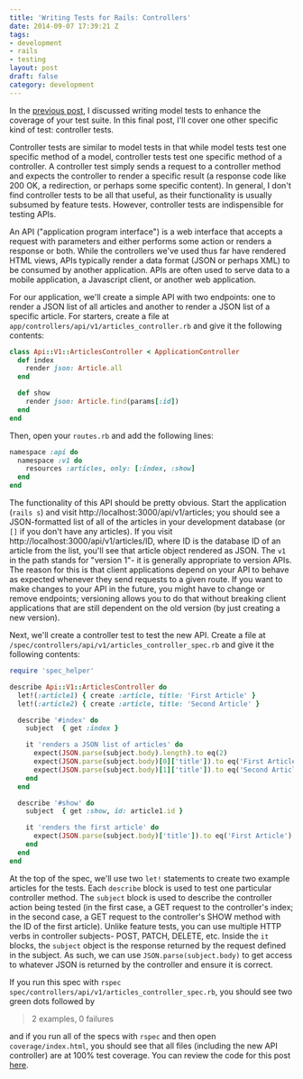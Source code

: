```yaml
---
title: 'Writing Tests for Rails: Controllers'
date: 2014-09-07 17:39:21 Z
tags:
- development
- rails
- testing
layout: post
draft: false
category: development
---
```


In the [previous post](https://schneid.io/blog/writing-tests-for-rails-models.html), I discussed writing model tests to enhance the coverage of your test suite. In this final post, I'll cover one other specific kind of test: controller tests.

Controller tests are similar to model tests in that while model tests test one specific method of a model, controller tests test one specific method of a controller. A controller test simply sends a request to a controller method and expects the controller to render a specific result (a response code like 200 OK, a redirection, or perhaps some specific content). In general, I don't find controller tests to be all that useful, as their functionality is usually subsumed by feature tests. However, controller tests are indispensible for testing APIs.

An API ("application program interface") is a web interface that accepts a request with parameters and either performs some action or renders a response or both. While the controllers we've used thus far have rendered HTML views, APIs typically render a data format (JSON or perhaps XML) to be consumed by another application. APIs are often used to serve data to a mobile application, a Javascript client, or another web application.

For our application, we'll create a simple API with two endpoints: one to render a JSON list of all articles and another to render a JSON list of a specific article. For starters, create a file at `app/controllers/api/v1/articles_controller.rb` and give it the following contents:

```ruby
class Api::V1::ArticlesController < ApplicationController
  def index
    render json: Article.all
  end

  def show
    render json: Article.find(params[:id])
  end
end
```
    
Then, open your `routes.rb` and add the following lines:

```ruby
namespace :api do
  namespace :v1 do
    resources :articles, only: [:index, :show]
  end
end
```
    
The functionality of this API should be pretty obvious. Start the application (`rails s`) and visit http://localhost:3000/api/v1/articles; you should see a JSON-formatted list of all of the articles in your development database (or `[]` if you don't have any articles). If you visit http://localhost:3000/api/v1/articles/ID, where ID is the database ID of an article from the list, you'll see that article object rendered as JSON. The `v1` in the path stands for "version 1"- it is generally appropriate to version APIs. The reason for this is that client applications depend on your API to behave as expected whenever they send requests to a given route. If you want to make changes to your API in the future, you might have to change or remove endpoints; versioning allows you to do that without breaking client applications that are still dependent on the old version (by just creating a new version).

Next, we'll create a controller test to test the new API. Create a file at `/spec/controllers/api/v1/articles_controller_spec.rb` and give it the following contents:

```ruby
require 'spec_helper'

describe Api::V1::ArticlesController do
  let!(:article1) { create :article, title: 'First Article' }
  let!(:article2) { create :article, title: 'Second Article' }

  describe '#index' do
    subject  { get :index }

    it 'renders a JSON list of articles' do
      expect(JSON.parse(subject.body).length).to eq(2)
      expect(JSON.parse(subject.body)[0]['title']).to eq('First Article')
      expect(JSON.parse(subject.body)[1]['title']).to eq('Second Article')
    end
  end

  describe '#show' do
    subject  { get :show, id: article1.id }

    it 'renders the first article' do
      expect(JSON.parse(subject.body)['title']).to eq('First Article')
    end
  end
end
```
    
At the top of the spec, we'll use two `let!` statements to create two example articles for the tests. Each `describe` block is used to test one particular controller method. The `subject` block is used to describe the controller action being tested (in the first case, a GET request to the controller's index; in the second case, a GET request to the controller's SHOW method with the ID of the first article). Unlike feature tests, you can use multiple HTTP verbs in controller subjects- POST, PATCH, DELETE, etc. Inside the `it` blocks, the `subject` object is the response returned by the request defined in the subject. As such, we can use `JSON.parse(subject.body)` to get access to whatever JSON is returned by the controller and ensure it is correct. 

If you run this spec with `rspec spec/controllers/api/v1/articles_controller_spec.rb`, you should see two green dots followed by 

> 2 examples, 0 failures

and if you run all of the specs with `rspec` and then open `coverage/index.html`, you should see that all files (including the new API controller) are at 100% test coverage. You can review the code for this post [here](https://github.com/schneidmaster/rspec-blog-example/commit/cc64edbd7eb5fd3bd9106c75c68ec30edf39a943).
